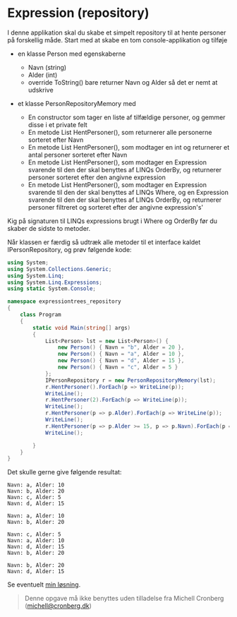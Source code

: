 ﻿# Expression (repository)

I denne applikation skal du skabe et simpelt repository til at hente personer på forskellig måde. Start med at
skabe en tom console-applikation og tilføje 

- en klasse Person med egenskaberne
	- Navn (string)
	- Alder (int)
	- override ToString()
		bare returner Navn og Alder så det er nemt at udskrive

- et klasse PersonRepositoryMemory med
	- En constructor som tager en liste af tilfældige personer, og gemmer disse i et private felt
	- En metode List<Person> HentPersoner(), som returnerer alle personerne sorteret efter Navn
	- En metode List<Person> HentPersoner(), som modtager en int og returnerer et antal personer sorteret efter Navn
	- En metode List<Person> HentPersoner()<T>, som modtager en Expression svarende til den der skal benyttes af LINQs OrderBy, og returnerer personer sorteret efter den angivne expression
	- En metode List<Person> HentPersoner()<T>, som modtager en Expression svarende til den der skal benyttes af LINQs Where, og en Expression svarende til den der skal benyttes af LINQs OrderBy, og returnerer personer filtreret og sorteret efter der angivne expression's'

Kig på signaturen til LINQs expressions brugt i Where og OrderBy før du skaber de sidste to metoder.

Når klassen er færdig så udtræk alle metoder til et interface kaldet IPersonRepository, og prøv følgende kode:

```csharp
using System;
using System.Collections.Generic;
using System.Linq;
using System.Linq.Expressions;
using static System.Console;

namespace expressiontrees_repository
{
    class Program
    {
        static void Main(string[] args)
        {
            List<Person> lst = new List<Person>() {
                new Person() { Navn = "b", Alder = 20 },
                new Person() { Navn = "a", Alder = 10 },
                new Person() { Navn = "d", Alder = 15 },
                new Person() { Navn = "c", Alder = 5 }
            };
            IPersonRepository r = new PersonRepositoryMemory(lst);
            r.HentPersoner().ForEach(p => WriteLine(p));
            WriteLine();
            r.HentPersoner(2).ForEach(p => WriteLine(p));
            WriteLine();
            r.HentPersoner(p => p.Alder).ForEach(p => WriteLine(p));
            WriteLine();
            r.HentPersoner(p => p.Alder >= 15, p => p.Navn).ForEach(p => WriteLine(p));
            WriteLine();

        }
    }
}
```

Det skulle gerne give følgende resultat:

```
Navn: a, Alder: 10
Navn: b, Alder: 20
Navn: c, Alder: 5
Navn: d, Alder: 15

Navn: a, Alder: 10
Navn: b, Alder: 20

Navn: c, Alder: 5
Navn: a, Alder: 10
Navn: d, Alder: 15
Navn: b, Alder: 20

Navn: b, Alder: 20
Navn: d, Alder: 15
```

Se eventuelt [min løsning](../program.cs).


<!-- footerstart -->
> Denne opgave må ikke benyttes uden tilladelse fra Michell Cronberg (michell@cronberg.dk)
<!-- footerslut -->